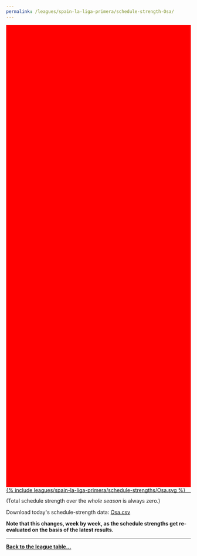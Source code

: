 ```yaml
---
permalink: /leagues/spain-la-liga-primera/schedule-strength-Osa/
---
```


<style>
.svg-wrap {
    background-color:red;
    height:0;
    padding-top:250%; /* 350px/550px */
    position: relative;
}

svg {
    background-color: white;
    height: 100%;
    display:block;
    width: 100%;
    position: absolute;
    top:0;
    left:0;
}
</style>


<div class="svg-wrap">
{% include leagues/spain-la-liga-primera/schedule-strengths/Osa.svg %}
</div>

-----

(Total schedule strength over the *whole season* is always zero.)


Download today's schedule-strength data: [Osa.csv](/assets/leagues/spain-la-liga-primera/2019/schedule-strengths/Osa.csv)

**Note that this changes, week by week, as the schedule strengths get re-evaluated on the
basis of the latest results.**

-----

[**Back to the league table...**](/leagues/spain-la-liga-primera)


